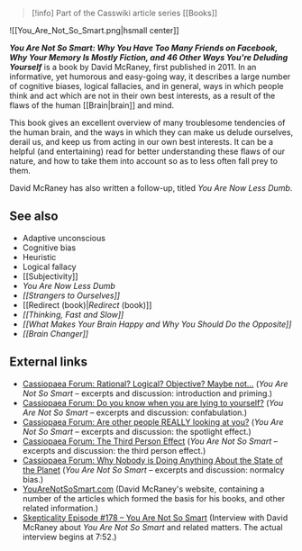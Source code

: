 > [!info] Part of the Casswiki article series [[Books]]

![[You_Are_Not_So_Smart.png|hsmall center]]


_**You Are Not So Smart: Why You Have Too Many Friends on Facebook, Why Your Memory Is Mostly Fiction, and 46 Other Ways You're Deluding Yourself**_ is a book by David McRaney, first published in 2011. In an informative, yet humorous and easy-going way, it describes a large number of cognitive biases, logical fallacies, and in general, ways in which people think and act which are not in their own best interests, as a result of the flaws of the human [[Brain|brain]] and mind.

This book gives an excellent overview of many troublesome tendencies of the human brain, and the ways in which they can make us delude ourselves, derail us, and keep us from acting in our own best interests. It can be a helpful (and entertaining) read for better understanding these flaws of our nature, and how to take them into account so as to less often fall prey to them.

David McRaney has also written a follow-up, titled _You Are Now Less Dumb_.

See also
--------

*   Adaptive unconscious
*   Cognitive bias
*   Heuristic
*   Logical fallacy
*   [[Subjectivity]]
*   _You Are Now Less Dumb_
*   _[[Strangers to Ourselves]]_
*   [[Redirect (book)|_Redirect_ (book)]]
*   _[[Thinking, Fast and Slow]]_
*   _[[What Makes Your Brain Happy and Why You Should Do the Opposite]]_
*   _[[Brain Changer]]_

External links
--------------

*   [Cassiopaea Forum: Rational? Logical? Objective? Maybe not...](https://cassiopaea.org/forum/index.php/topic,25990.0.html) (_You Are Not So Smart_ – excerpts and discussion: introduction and priming.)
*   [Cassiopaea Forum: Do you know when you are lying to yourself?](https://cassiopaea.org/forum/index.php/topic,26004.0.html) (_You Are Not So Smart_ – excerpts and discussion: confabulation.)
*   [Cassiopaea Forum: Are other people REALLY looking at you?](https://cassiopaea.org/forum/index.php/topic,26062.0.html) (_You Are Not So Smart_ – excerpts and discussion: the spotlight effect.)
*   [Cassiopaea Forum: The Third Person Effect](https://cassiopaea.org/forum/index.php/topic,25969.0.html) (_You Are Not So Smart_ – excerpts and discussion: the third person effect.)
*   [Cassiopaea Forum: Why Nobody is Doing Anything About the State of the Planet](https://cassiopaea.org/forum/index.php/topic,26063.0.html) (_You Are Not So Smart_ – excerpts and discussion: normalcy bias.)
*   [YouAreNotSoSmart.com](http://youarenotsosmart.com/) (David McRaney's website, containing a number of the articles which formed the basis for his books, and other related information.)
*   [Skepticality Episode #178 – You Are Not So Smart](https://www.youtube.com/watch?v=uz6yZ9iL5Rw) (Interview with David McRaney about _You Are Not So Smart_ and related matters. The actual interview begins at 7:52.)